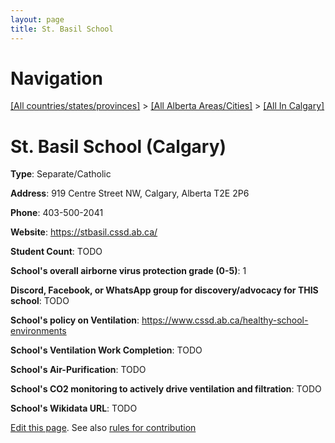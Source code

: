 ```yaml
---
layout: page
title: St. Basil School
---
```

# Navigation

[[All countries/states/provinces]](../../..) > [[All Alberta Areas/Cities]](../..) > [[All In Calgary]](..)

# St. Basil School (Calgary)

**Type**: Separate/Catholic

**Address**: 919 Centre Street NW, Calgary, Alberta T2E 2P6

**Phone**: 403-500-2041

**Website**: <https://stbasil.cssd.ab.ca/>

**Student Count**: TODO

**School's overall airborne virus protection grade (0-5)**: 1

**Discord, Facebook, or WhatsApp group for discovery/advocacy for THIS school**: TODO

**School's policy on Ventilation**: <https://www.cssd.ab.ca/healthy-school-environments>

**School's Ventilation Work Completion**: TODO

**School's Air-Purification**: TODO

**School's CO2 monitoring to actively drive ventilation and filtration**: TODO

**School's Wikidata URL**: TODO


[Edit this page](https://github.com/ventilate-schools/AB/edit/main/./Calgary/St._Basil_School.md). See also [rules for contribution](../../../contribution-rules/)